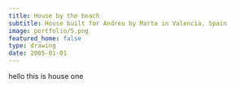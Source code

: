 ```yaml
---
title: House by the beach
subtitle: House built for Andreu by Marta in Valencia, Spain
image: portfolio/5.png
featured_home: false
type: drawing
date: 2005-01-01
---
```


hello this is house one